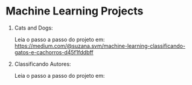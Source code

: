# Machine Learning Projects

1. Cats and Dogs: 

    Leia o passo a passo do projeto em: https://medium.com/@suzana.svm/machine-learning-classificando-gatos-e-cachorros-d45f1fddbff
    
2. Classificando Autores:

   Leia o passo a passo do projeto em:
